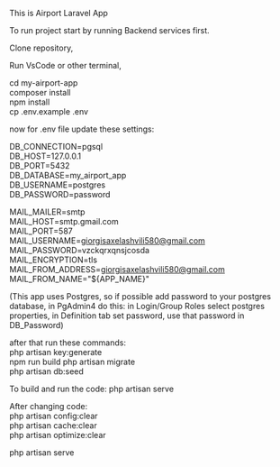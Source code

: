 This is Airport Laravel App

To run project start by running Backend services first.

Clone repository,

Run VsCode or other terminal,

cd my-airport-app  
composer install  
npm install  
cp .env.example .env  

now for .env file update these settings:

DB_CONNECTION=pgsql  
DB_HOST=127.0.0.1  
DB_PORT=5432  
DB_DATABASE=my_airport_app  
DB_USERNAME=postgres  
DB_PASSWORD=password  
  
MAIL_MAILER=smtp  
MAIL_HOST=smtp.gmail.com  
MAIL_PORT=587  
MAIL_USERNAME=giorgisaxelashvili580@gmail.com  
MAIL_PASSWORD=vzckqrxqnsjcosda  
MAIL_ENCRYPTION=tls  
MAIL_FROM_ADDRESS=giorgisaxelashvili580@gmail.com  
MAIL_FROM_NAME="${APP_NAME}"  

  
(This app uses Postgres, so if possible add password to your postgres database,
in PgAdmin4 do this: in Login/Group Roles select postgres properties, in Definition tab set password, use that password in DB_Password)

after that run these commands:  
php artisan key:generate  
npm run build
php artisan migrate   
php artisan db:seed    


To build and run the code:
php artisan serve    

After changing code:  
php artisan config:clear    
php artisan cache:clear  
php artisan optimize:clear  
  
php artisan serve    
